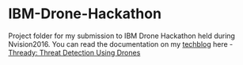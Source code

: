 # IBM-Drone-Hackathon

Project folder for my submission to IBM Drone Hackathon held during Nvision2016. You can read the documentation on my [techblog](https://thevindicatedaxiom.wordpress.com/techblog/) here - [Thready: Threat Detection Using Drones](https://thevindicatedaxiom.wordpress.com/2016/04/21/thready-threat-detection-using-drones)
